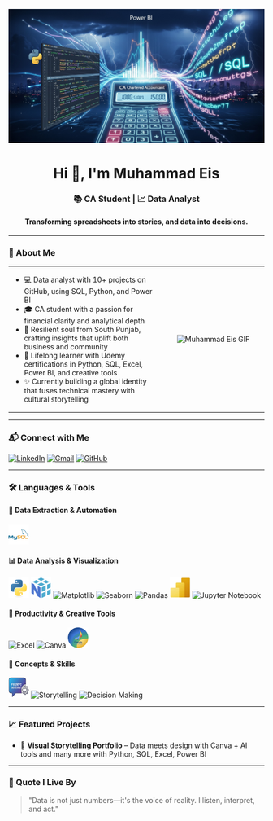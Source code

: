 ![logo](https://github.com/eisinsight/eisinsight/blob/main/Github_banner_1.png)

<h1 align="center">Hi 👋, I'm Muhammad Eis</h1>
<h3 align="center">📚 CA Student | 📈 Data Analyst </h3>
<h4 align="center">Transforming spreadsheets into stories, and data into decisions.</h4>

---

### 🧭 About Me

<table>
  <tr>
    <td width="60%">
      <ul>
        <li>💻 Data analyst with 10+ projects on GitHub, using SQL, Python, and Power BI</li>
        <li>🎓 CA student with a passion for financial clarity and analytical depth</li>
        <li>🌊 Resilient soul from South Punjab, crafting insights that uplift both business and community</li>
        <li>🧠 Lifelong learner with Udemy certifications in Python, SQL, Excel, Power BI, and creative tools</li>
        <li>✨ Currently building a global identity that fuses technical mastery with cultural storytelling</li>
      </ul>
    </td>
    <td width="40%" align="center">
      <img src="https://github.com/eisinsight/eisinsight/blob/main/gif%20github%201.gif" alt="Muhammad Eis GIF" width="100%" />
    </td>
  </tr>
</table>

---

### 📬 Connect with Me

<p align="left">
  <a href="https://www.linkedin.com/in/eisinsight/" target="_blank"><img src="https://cdn.jsdelivr.net/gh/devicons/devicon/icons/linkedin/linkedin-original.svg" alt="LinkedIn" width="30" height="30"/></a>
  <a href="mailto:eisinsight@gmail.com" target="_blank"><img src="https://img.icons8.com/color/48/000000/gmail.png" alt="Gmail" width="30" height="30"/></a>
  <a href="https://github.com/eisinsight" target="_blank"><img src="https://cdn.jsdelivr.net/gh/devicons/devicon/icons/github/github-original.svg" alt="GitHub" width="30" height="30"/></a>
</p>

---

### 🛠️ Languages & Tools

#### 💾 Data Extraction & Automation
<p>
  <img src="https://raw.githubusercontent.com/devicons/devicon/master/icons/mysql/mysql-original-wordmark.svg" width="40" height="40" alt="MySQL"/>
</p>

#### 📊 Data Analysis & Visualization
<p>
  <img src="https://raw.githubusercontent.com/devicons/devicon/master/icons/python/python-original.svg" width="40" height="40" alt="Python"/>
  <img src="https://raw.githubusercontent.com/devicons/devicon/master/icons/numpy/numpy-original.svg" width="40" height="40" alt="NumPy"/>
  <img src="https://matplotlib.org/_static/logo2_compressed.svg" width="40" height="40" alt="Matplotlib"/>
  <img src="https://seaborn.pydata.org/_images/logo-mark-lightbg.svg" width="40" height="40" alt="Seaborn"/>
  <img src="https://cdn.jsdelivr.net/gh/devicons/devicon/icons/pandas/pandas-original.svg" width="40" height="40" alt="Pandas"/>
  <img src="https://github.com/eisinsight/eisinsight/blob/main/power%20bi%20icon.png" width="40" height="40" alt="Power BI"/>
  <img src="https://cdn.jsdelivr.net/gh/devicons/devicon/icons/jupyter/jupyter-original.svg" width="40" height="40" alt="Jupyter Notebook"/>
</p>

#### 📁 Productivity & Creative Tools
<p>
  <img src="https://img.icons8.com/color/48/000000/microsoft-excel-2019--v1.png" width="40" height="40" alt="Excel"/>
  <img src="https://img.icons8.com/color/48/000000/canva.png" width="40" height="40" alt="Canva"/>
  <img src="https://github.com/eisinsight/eisinsight/blob/main/Google%20nanobanana%20icon.png" width="40" height="40" alt="Banana.dev"/>
</p>

#### 🧠 Concepts & Skills
<p>
  <img src="https://github.com/eisinsight/eisinsight/blob/main/prompt%20engineering%20icon.png" width="40" height="40" alt="Prompt Engineering"/>
  <img src="https://img.icons8.com/color/48/000000/storytelling.png" width="40" height="40" alt="Storytelling"/>
  <img src="https://img.icons8.com/color/48/000000/decision.png" width="40" height="40" alt="Decision Making"/>
</p>

---

### 📈 Featured Projects

- 🎨 **Visual Storytelling Portfolio** – Data meets design with Canva + AI tools and many more with Python, SQL, Excel, Power BI  

---

### 🧠 Quote I Live By

> "Data is not just numbers—it's the voice of reality. I listen, interpret, and act."




